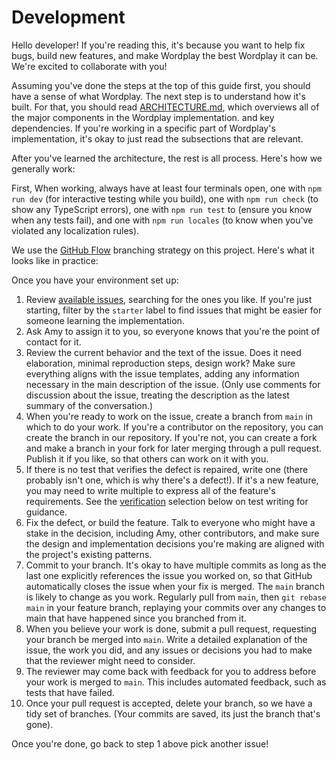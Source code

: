 # Development

Hello developer! If you're reading this, it's because you want to help fix bugs, build new features, and make Wordplay the best Wordplay it can be. We're excited to collaborate with you!

Assuming you've done the steps at the top of this guide first, you should have a sense of what Wordplay. The next step is to understand how it's built. For that, you should read [ARCHITECTURE.md](https://github.com/amyjko/wordplay/blob/main/ARCHITECTURE.md), which overviews all of the major components in the Wordplay implementation. and key dependencies. If you're working in a specific part of Wordplay's implementation, it's okay to just read the subsections that are relevant.

After you've learned the architecture, the rest is all process. Here's how we generally work:

First, When working, always have at least four terminals open, one with `npm run dev` (for interactive testing while you build), one with `npm run check` (to show any TypeScript errors), one with `npm run test` to (ensure you know when any tests fail), and one with `npm run locales` (to know when you've violated any localization rules).

We use the [GitHub Flow](https://docs.github.com/en/get-started/quickstart/github-flow) branching strategy on this project. Here's what it looks like in practice:

Once you have your environment set up:

1. Review [available issues](https://github.com/amyjko/wordplay/issues), searching for the ones you like. If you're just starting, filter by the `starter` label to find issues that might be easier for someone learning the implementation.
2. Ask Amy to assign it to you, so everyone knows that you're the point of contact for it.
3. Review the current behavior and the text of the issue. Does it need elaboration, minimal reproduction steps, design work? Make sure everything aligns with the issue templates, adding any information necessary in the main description of the issue. (Only use comments for discussion about the issue, treating the description as the latest summary of the conversation.)
4. When you're ready to work on the issue, create a branch from `main` in which to do your work. If you're a contributor on the repository, you can create the branch in our repository. If you're not, you can create a fork and make a branch in your fork for later merging through a pull request. Publish it if you like, so that others can work on it with you.
5. If there is no test that verifies the defect is repaired, write one (there probably isn't one, which is why there's a defect!). If it's a new feature, you may need to write multiple to express all of the feature's requirements. See the [verification](#verification) selection below on test writing for guidance.
6. Fix the defect, or build the feature. Talk to everyone who might have a stake in the decision, including Amy, other contributors, and make sure the design and implementation decisions you're making are aligned with the project's existing patterns.
7. Commit to your branch. It's okay to have multiple commits as long as the last one explicitly references the issue you worked on, so that GitHub automatically closes the issue when your fix is merged. The `main` branch is likely to change as you work. Regularly pull from `main`, then `git rebase main` in your feature branch, replaying your commits over any changes to main that have happened since you branched from it.
8. When you believe your work is done, submit a pull request, requesting your branch be merged into `main`. Write a detailed explanation of the issue, the work you did, and any issues or decisions you had to make that the reviewer might need to consider.
9. The reviewer may come back with feedback for you to address before your work is merged to `main`. This includes automated feedback, such as tests that have failed.
10. Once your pull request is accepted, delete your branch, so we have a tidy set of branches. (Your commits are saved, its just the branch that's gone).

Once you're done, go back to step 1 above pick another issue!
